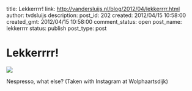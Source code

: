title: Lekkerrrr!
link: http://vandersluijs.nl/blog/2012/04/lekkerrrr.html
author: tvdsluijs
description: 
post_id: 202
created: 2012/04/15 10:58:00
created_gmt: 2012/04/15 10:58:00
comment_status: open
post_name: lekkerrrr
status: publish
post_type: post

# Lekkerrrr!

![](/wp-content/uploads/2012/04/tumblr_m2igsrKwpb1rpqrb1o1_1280-300x300.jpg)

  
Nespresso, what else? (Taken with Instagram at Wolphaartsdijk)